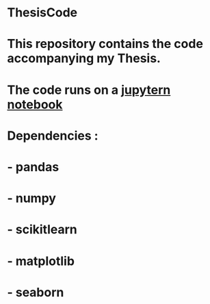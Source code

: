 # ThesisCode
# This repository contains the code accompanying my Thesis.
# The code runs on a [jupytern notebook](https://jupyter.org/install)

# Dependencies : 
#   - pandas
#   - numpy
#   - scikitlearn
#   - matplotlib
#   - seaborn
